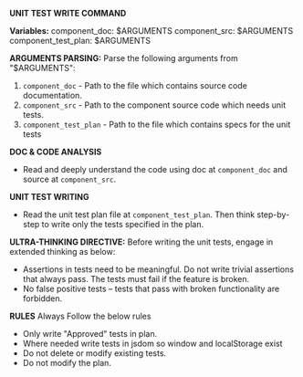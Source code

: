  **UNIT TEST WRITE COMMAND**

**Variables:**
component_doc: $ARGUMENTS
component_src: $ARGUMENTS
component_test_plan: $ARGUMENTS

**ARGUMENTS PARSING:**
Parse the following arguments from "$ARGUMENTS":
1. `component_doc` - Path to the file which contains source code documentation.
2. `component_src` - Path to the component source code which needs unit tests.
3. `component_test_plan` - Path to the file which contains specs for the unit tests

**DOC & CODE ANALYSIS**
- Read and deeply understand the code using doc at `component_doc` and source at `component_src`. 

**UNIT TEST WRITING**
- Read the unit test plan file at `component_test_plan`. Then think step-by-step to write only the tests specified in the plan.  

**ULTRA-THINKING DIRECTIVE:**
Before writing the unit tests, engage in extended thinking as below:
  - Assertions in tests need to be meaningful. Do not write trivial assertions that always pass. The tests must fail if the feature is broken.
  - No false positive tests – tests that pass with broken functionality are forbidden. 

**RULES**
Always Follow the below rules
  - Only write "Approved" tests in plan.
  - Where needed write tests in jsdom so window and localStorage exist
  - Do not delete or modify existing tests.
  - Do not modify the plan.